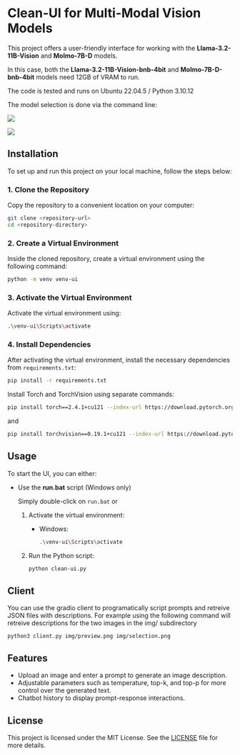 
# Clean-UI for Multi-Modal Vision Models

This project offers a user-friendly interface for working with the **Llama-3.2-11B-Vision** and **Molmo-7B-D** models.

In this case, both the **Llama-3.2-11B-Vision-bnb-4bit** and **Molmo-7B-D-bnb-4bit** models need 12GB of VRAM to run.

The code is tested and runs on Ubuntu 22.04.5 / Python 3.10.12

The model selection is done via the command line:

![](img/selection.png)


![](img/preview.png)
## Installation

To set up and run this project on your local machine, follow the steps below:

### 1. Clone the Repository

Copy the repository to a convenient location on your computer:

```bash
git clone <repository-url>
cd <repository-directory>
```

### 2. Create a Virtual Environment

Inside the cloned repository, create a virtual environment using the following command:

```bash
python -m venv venv-ui
```

### 3. Activate the Virtual Environment

Activate the virtual environment using:

  ```bash
  .\venv-ui\Scripts\activate
  ```

### 4. Install Dependencies

After activating the virtual environment, install the necessary dependencies from `requirements.txt`:

```bash
pip install -r requirements.txt
```
Install Torch and TorchVision using separate commands:
```bash
pip install torch==2.4.1+cu121 --index-url https://download.pytorch.org/whl/cu121
```
and

```bash
pip install torchvision==0.19.1+cu121 --index-url https://download.pytorch.org/whl/cu121
```
## Usage

To start the UI, you can either:

- Use the **run.bat** script (Windows only)
  
  Simply double-click on `run.bat` or

  1. Activate the virtual environment:
     
     - Windows:
       ```bash
       .\venv-ui\Scripts\activate
       ```

  2. Run the Python script:
  
     ```bash
     python clean-ui.py
     ```



## Client

You can use the gradio client to programatically script prompts and retreive JSON files with descriptions.
For example using the following command will retreive descriptions for the two images in the img/ subdirectory
```
python3 client.py img/preview.png img/selection.png
```


## Features

- Upload an image and enter a prompt to generate an image description.
- Adjustable parameters such as temperature, top-k, and top-p for more control over the generated text.
- Chatbot history to display prompt-response interactions.

## License

This project is licensed under the MIT License. See the [LICENSE](LICENSE) file for more details.
